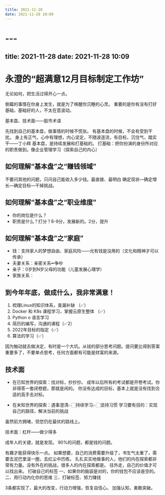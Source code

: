 ```yaml
---
title: 2021-11-28
date: 2021-11-28 10:09
---
```


# ---
title: 2021-11-28
date: 2021-11-28 10:09
---

# 永澄的“超满意12月目标制定工作坊”

无论如何，把生活过得开心一点。

倒霉的事情在你身上发生，就是为了唤醒你沉睡的心灵。
重要的是你有没有打好基础，基础好的人，不太在意波动。

基本盘、技术面——股市术语

先找到自己的基本盘，做事情的时候不慌张。
有基本盘的时候，不会有受到干扰。
身上有正气，心中有理想，内心坚定，不随波逐流，有目标，沉住气，踏实干——丁小辉
基本盘，是持续发展和打基础的。
打基础：把你扮演的身份所对应的职责做到。像企业管理学习（探索自己的内心）

## 如何理解“基本盘”之“赚钱领域”

不要问其他的问题，只问自己能收入多少钱。最直接、最明白
确定现状—确定增长—确定目标—干掉挑战。

## 如何理解“基本盘”之“职业维度”
- 你的岗位是什么？
- 职责是什么？打分？8-9分，发展新的。2分，提升

## 如何理解“基本盘”之“家庭”
- 钱：支持家人的梦想自由、家庭风险——光有钱是没用的（文化和精神才可以传承）
- 夫妻关系：亲密关系➖争吵
- 亲子：0岁到N岁父母的功能（儿童发展心理学）
- 家族关系：

## 到今年年底，做成什么，我非常满意！
1. 梳理Linux的知识体系，查漏补缺 （✅）
2. Docker 和 K8s 课程学习，掌握云原生整体 （✅）
3. Python o 语言学习
4. 简历的编写，沟通的课程（✅2）
5. 2022年目标的指定（✅）
6. 算法的学习（✅）


因为触动就去做决定，有时是一个大坑。从钱的部分思考问题。提问要比得到答案重要多了，不要单点思考，任何方面都有可能是财富的来源。

## 技术面
- 在已知世界的探索：找对标，抄抄抄。
成年以后所有的考试都是开卷考试。你非得答一套闭卷题，那就是闲的。
你没有达成的目标，基本上就是没有找到合适的高手去对标。

- 在未知世界的探索：遇事澄清👉🏻持续学习👉🏻坚持习惯
学习要有目的：实现自己的路径，解决当前的挑战

虽然前方拥堵，但您仍在最优的路线上。

技术面：杠杆——做少得多 

成年人的关键，就是发现。
90%的问题，都是钱的问题。

有趣才能获得快乐一点。
如果想要，自己的消费需要升级了，书生气太重了，需要去泥巴里滚一圈，去红尘中历练。
扎扎实实地做事的人，他们的内在探索都非常有力量。没有外在的挑战，很多人的内在探索都是。
往外走，自己的价值才可以找出来。
打破自己的标签
一、如果你的脑袋是对的，你的钱包不应该是空的。
二、用行动内化你的思维
三、打破标签、努力赚钱

3条都实现了，最大的改变，行动力增强，恢复自信心。
加强认知，勇敢突破。
